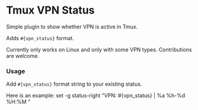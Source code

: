 # Tmux VPN Status
Simple plugin to show whether VPN is active in Tmux.

Adds `#{vpn_status}` format.

Currently only works on Linux and only with some VPN types.
Contributions are welcome.

### Usage
Add `#{vpn_status}` format string to your existing status.

Here is an example:
	set -g status-right "VPN: #{vpn_status} | %a %h-%d %H:%M "
